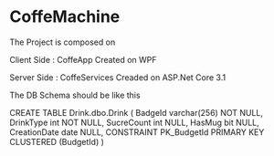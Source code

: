 # CoffeMachine
The Project is composed on

Client Side : CoffeApp Created on WPF

Server Side : CoffeServices Creaded on ASP.Net Core 3.1

The DB Schema should be like this

CREATE TABLE Drink.dbo.Drink (
  BadgeId varchar(256) NOT NULL,
  DrinkType int NOT NULL,
  SucreCount int NULL,
  HasMug bit NULL,
  CreationDate date NULL,
  CONSTRAINT PK_BudgetId PRIMARY KEY CLUSTERED (BudgetId)
)

